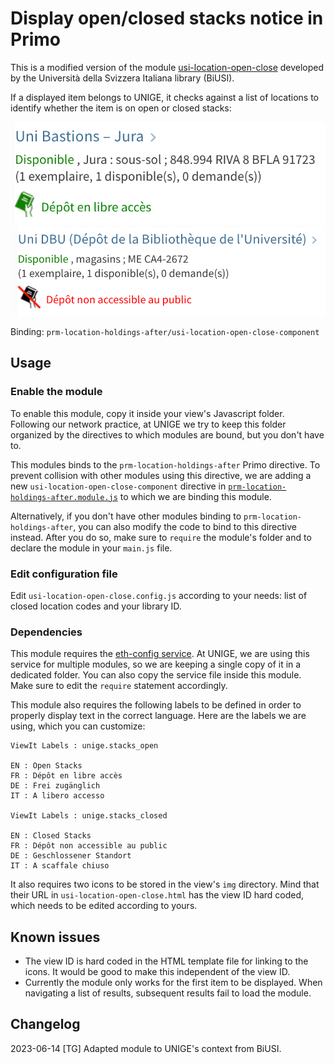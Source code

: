 # Display open/closed stacks notice in Primo

This is a modified version of the module [usi-location-open-close](https://github.com/binde77/41SLSP_USI-BiUSI/tree/master/js/modules/prm-location-holdings-after/usi-location-open-close)
developed by the Università della Svizzera Italiana library (BiUSI).

If a displayed item belongs to UNIGE, it checks against a list of locations to identify whether the item is on open or closed stacks:

![Screenshot of the Primo catalogue showing an item on an open shelf](unige-location-display-open.png)
![Screenshot of the Primo catalogue showing an item on a closed shelf](unige-location-display-closed.png)

Binding: `prm-location-holdings-after/usi-location-open-close-component`

## Usage

### Enable the module

To enable this module, copy it inside your view's Javascript folder. Following our network practice, at UNIGE we try to keep this folder organized
by the directives to which modules are bound, but you don't have to.

This modules binds to the `prm-location-holdings-after` Primo directive. To prevent collision with other modules using this directive, we are adding
a new `usi-location-open-close-component` directive in [`prm-location-holdings-after.module.js`](../prm-location-holdings-after.module.js) to which
we are binding this module.

Alternatively, if you don't have other modules binding to `prm-location-holdings-after`, you can also modify the code to bind to this directive instead.
After you do so, make sure to `require` the module's folder and to declare the module in your `main.js` file.

### Edit configuration file

Edit `usi-location-open-close.config.js` according to your needs: list of closed location codes and your library ID.

### Dependencies

This module requires the [eth-config service](../../services/eth-config.service.js). At UNIGE, we are using this service for multiple modules, 
so we are keeping a single copy of it in a dedicated  folder. You can also copy the service file inside this module. Make sure to edit the 
`require` statement accordingly.

This module also requires the following labels to be defined in order to properly display text in the correct language. Here are the labels
we are using, which you can customize:

```
ViewIt Labels : unige.stacks_open

EN : Open Stacks
FR : Dépôt en libre accès
DE : Frei zugänglich
IT : A libero accesso

ViewIt Labels : unige.stacks_closed

EN : Closed Stacks
FR : Dépôt non accessible au public
DE : Geschlossener Standort
IT : A scaffale chiuso
```

It also requires two icons to be stored in the view's `img` directory. Mind that their URL in `usi-location-open-close.html` has the view ID
hard coded, which needs to be edited according to yours.

## Known issues

* The view ID is hard coded in the HTML template file for linking to the icons. It would be good to make this independent of the view ID.
* Currently the module only works for the first item to be displayed. When navigating a list of results, subsequent results fail to load the module.

## Changelog

2023-06-14 [TG] Adapted module to UNIGE's context from BiUSI.